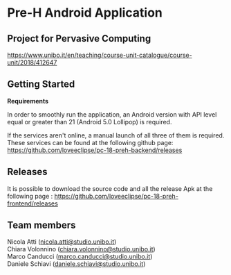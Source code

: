 # Pre-H Android Application

## Project for Pervasive Computing

https://www.unibo.it/en/teaching/course-unit-catalogue/course-unit/2018/412647

## Getting Started

<Strong>Requirements</Strong>

In order to smoothly run the application, an Android version with API level equal or greater than 21 (Android 5.0 Lollipop) is required.

If the services aren't online, a manual launch of all three of them is required. These services can be found at the following github page: 
https://github.com/loveeclipse/pc-18-preh-backend/releases

## Releases
It is possible to download the source code and all the release Apk at the following page : 
https://github.com/loveeclipse/pc-18-preh-frontend/releases

## Team members
Nicola Atti (nicola.atti@studio.unibo.it)  
Chiara Volonnino (chiara.volonnino@studio.unibo.it)  
Marco Canducci (marco.canducci@studio.unibo.it)  
Daniele Schiavi (daniele.schiavi@studio.unibo.it)
